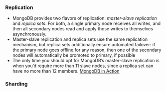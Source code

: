 ### Replication
- MongoDB provides two flavors of replication: *master-slave replication* and *replica sets*. For both, a single primary node receives all writes, and then all secondary nodes read and apply those writes to themselves asynchronously.
- Master-slave replication and replica sets use the same replication mechanism, but replica sets additionally ensure automated failover: if the primary node goes offline for any reason, then one of the secondary nodes will automatically be promoted to primary, if possible
- The only time you should opt for MongoDB’s master-slave replication is when you’d require more than 11 slave nodes, since a replica set can have no more than 12 members. [MongoDB in Action]()


### Sharding
